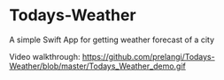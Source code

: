 # Todays-Weather
A simple Swift App for getting weather forecast of a city

Video walkthrough: https://github.com/prelangi/Todays-Weather/blob/master/Todays_Weather_demo.gif
